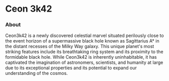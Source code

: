 # Ceon 3k42
### About
Ceon3k42 is a newly discovered celestial marvel situated perilously close to the event horizon of a supermassive black hole known as Sagittarius A* in the distant recesses of the Milky Way galaxy. This unique planet's most striking features include its breathtaking ring system and its proximity to the formidable black hole. While Ceon3k42 is inherently uninhabitable, it has captivated the imagination of astronomers, scientists, and humanity at large due to its exceptional properties and its potential to expand our understanding of the cosmos.